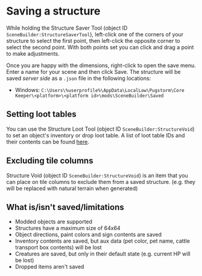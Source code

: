 # Saving a structure

While holding the Structure Saver Tool (object ID `SceneBuilder:StructureSaverTool`), left-click one of the corners of your structure to select the first point, then left-click the opposite corner to select the second point. With both points set you can click and drag a point to make adjustments.

Once you are happy with the dimensions, right-click to open the save menu. Enter a name for your scene and then click Save. The structure will be saved *server side* as a `.json` file in the following locations:

- Windows: `C:\Users\%userprofile%\AppData\LocalLow\Pugstorm\Core Keeper\<platform>\<platform id>\mods\SceneBuilder\Saved`

## Setting loot tables

You can use the Structure Loot Tool (object ID `SceneBuilder:StructureVoid`) to set an object's inventory or drop loot table. A list of loot table IDs and their contents can be found [here](https://core-keeper.fandom.com/wiki/Loot_table_IDs).

## Excluding tile columns

Structure Void (object ID `SceneBuilder:StructureVoid`) is an item that you can place on tile columns to exclude them from a saved structure. (e.g. they will be replaced with natural terrain when generated)

## What is/isn't saved/limitations

- Modded objects are supported
- Structures have a maximum size of 64x64
- Object directions, paint colors and sign contents are saved
- Inventory contents are saved, but aux data (pet color, pet name, cattle transport box contents) will be lost
- Creatures are saved, but only in their default state (e.g. current HP will be lost)
- Dropped items aren't saved
